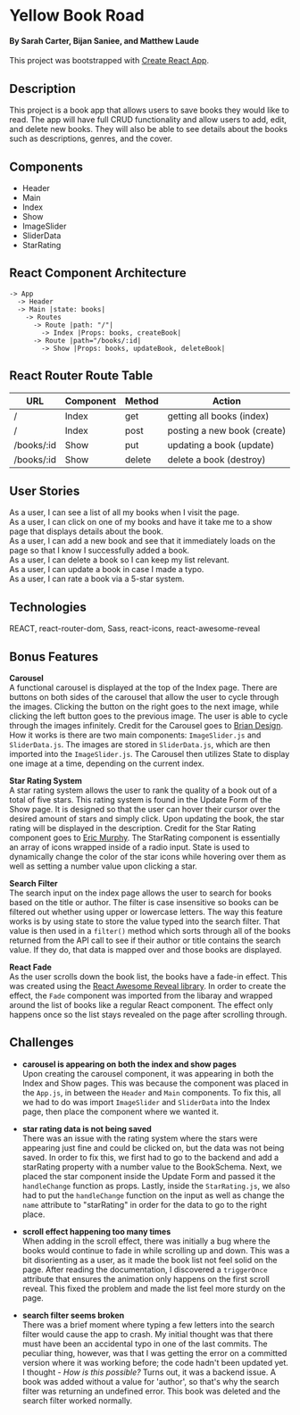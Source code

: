 # Yellow Book Road
#### By Sarah Carter, Bijan Saniee, and Matthew Laude

This project was bootstrapped with [Create React App](https://github.com/facebook/create-react-app).

## Description
This project is a book app that allows users to save books they would like to read. The app will have full CRUD functionality and allow users to add, edit, and delete new books. They will also be able to see details about the books such as descriptions, genres, and the cover. 

## Components
- Header 
- Main
- Index
- Show
- ImageSlider
- SliderData
- StarRating

## React Component Architecture
```
-> App
  -> Header
  -> Main |state: books|
    -> Routes
      -> Route |path: "/"|
        -> Index |Props: books, createBook|
      -> Route |path="/books/:id|
        -> Show |Props: books, updateBook, deleteBook|
```

## React Router Route Table
| URL | Component | Method | Action |
|-----|-----------|--------|--------|
| / | Index | get | getting all books (index)||
| / | Index | post | posting a new book (create) |
| /books/:id | Show | put | updating a book (update) |
| /books/:id | Show | delete | delete a book (destroy) |

## User Stories
As a user, I can see a list of all my books when I visit the page. \
As a user, I can click on one of my books and have it take me to a show page that displays details about the book. \
As a user, I can add a new book and see that it immediately loads on the page so that I know I successfully added a book. \
As a user, I can delete a book so I can keep my list relevant. \
As a user, I can update a book in case I made a typo. \
As a user, I can rate a book via a 5-star system.

## Technologies
REACT, react-router-dom, Sass, react-icons, react-awesome-reveal

## Bonus Features
**Carousel** \
A functional carousel is displayed at the top of the Index page. There are buttons on both sides of the carousel that allow the user to cycle through the images. Clicking the button on the right goes to the next image, while clicking the left button goes to the previous image. The user is able to cycle through the images infinitely. Credit for the Carousel goes to [Brian Design](https://www.youtube.com/watch?v=l1MYfu5YWHc&t=523s). How it works is there are two main components: `ImageSlider.js` and `SliderData.js`. The images are stored in `SliderData.js`, which are then imported into the `ImageSlider.js`. The Carousel then utilizes State to display one image at a time, depending on the current index.

**Star Rating System** \
A star rating system allows the user to rank the quality of a book out of a total of five stars. This rating system is found in the Update Form of the Show page. It is designed so that the user can hover their cursor over the desired amount of stars  and simply click. Upon updating the book, the star rating will be displayed in the description. Credit for the Star Rating component goes to [Eric Murphy](https://www.youtube.com/watch?v=eDw46GYAIDQ&t=373s). The StarRating component is essentially an array of icons wrapped inside of a radio input. State is used to dynamically change the color of the star icons while hovering over them as well as setting a number value upon clicking a star. 

**Search Filter** \
The search input on the index page allows the user to search for books based on the title or author. The filter is case insensitive so books can be filtered out whether using upper or lowercase letters. The way this feature works is by using state to store the value typed into the search filter. That value is then used in a `filter()` method which sorts through all of the books returned from the API call to see if their author or title contains the search value. If they do, that data is mapped over and those books are displayed.

**React Fade** \
As the user scrolls down the book list, the books have a fade-in effect. This was created using the [React Awesome Reveal library](https://github.com/morellodev/react-awesome-reveal). In order to create the effect, the `Fade` component was imported from the libaray and wrapped around the list of books like a regular React component. The effect only happens once so the list stays revealed on the page after scrolling through. 


## Challenges
- **carousel is appearing on both the index and show pages** \
Upon creating the carousel component, it was appearing in both the Index and Show pages. This was because the component was placed in the `App.js`, in between the `Header` and `Main` components. To fix this, all we had to do was import `ImageSlider` and `SliderData` into the Index page, then place the component where we wanted it. 

- **star rating data is not being saved** \
There was an issue with the rating system where the stars were appearing just fine and could be clicked on, but the data was not being saved. In order to fix this, we first had to go to the backend and add a starRating property with a number value to the BookSchema. Next, we placed the star component inside the Update Form and passed it the `handleChange` function as props. Lastly, inside the `StarRating.js`, we also had to put the `handleChange` function on the input as well as change the `name` attribute to "starRating" in order for the data to go to the right place. 

- **scroll effect happening too many times** \
When adding in the scroll effect, there was initially a bug where the books would continue to fade in while scrolling up and down. This was a bit disorienting as a user, as it made the book list not feel solid on the page. After reading the documentation, I discovered a `triggerOnce` attribute that ensures the animation only happens on the first scroll reveal. This fixed the problem and made the list feel more sturdy on the page.

- **search filter seems broken** \
There was a brief moment where typing a few letters into the search filter would cause the app to crash. My initial thought was that there must have been an accidental typo in one of the last commits. The peculiar thing, however, was that I was getting the error on a committed version where it was working before; the code hadn't been updated yet. I thought - _How is this possible?_ Turns out, it was a backend issue. A book was added without a value for 'author', so that's why the search filter was returning an undefined error. This book was deleted and the search filter worked normally. 
